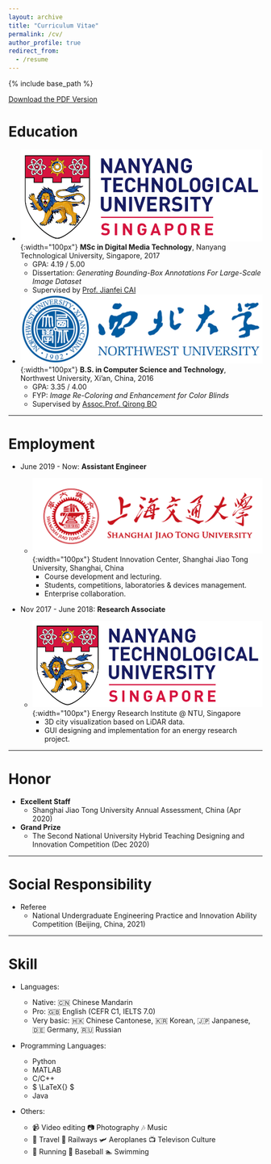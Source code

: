 ```yaml
---
layout: archive
title: "Curriculum Vitae"
permalink: /cv/
author_profile: true
redirect_from:
  - /resume
---
```


{% include base_path %}

[Download the PDF Version](/files/CV_Weiming_Zhao.pdf)

Education
======
* ![NTU-LOGO](/images/ntu-logo.png){:width="100px"}  **MSc in Digital Media Technology**, Nanyang Technological University, Singapore, 2017
  * GPA: 4.19 / 5.00
  * Dissertation: *Generating Bounding-Box Annotations For Large-Scale Image Dataset*
  * Supervised by [Prof. Jianfei CAI](https://jianfei-cai.github.io) 
* ![NWU-LOGO](/images/nwu-logo.png){:width="100px"}  **B.S. in Computer Science and Technology**, Northwest University, Xi’an, China, 2016
  * GPA: 3.35 / 4.00
  * FYP: *Image Re-Coloring and Enhancement for Color Blinds*
  * Supervised by [Assoc.Prof. Qirong BO](https://faculty.nwu.edu.cn/QirongBu/zh_CN/index.htm)


***

Employment
======
* June 2019 - Now: **Assistant Engineer**
  * ![SJTU-LOGO](/images/sjtu-logo.png){:width="100px"}  Student Innovation Center, Shanghai Jiao Tong University, Shanghai, China
    * Course development and lecturing.
    * Students, competitions, laboratories & devices management.
    * Enterprise collaboration.

* Nov 2017 - June 2018: **Research Associate**
  * ![NTU-LOGO](/images/ntu-logo.png){:width="100px"}  Energy Research Institute @ NTU, Singapore
    * 3D city visualization based on LiDAR data.
    * GUI designing and implementation for an energy research project.
***

Honor
======
* **Excellent Staff**
  * Shanghai Jiao Tong University Annual Assessment, China (Apr 2020)
* **Grand Prize**
  * The Second National University Hybrid Teaching Designing and Innovation Competition (Dec 2020)

***

Social Responsibility
======
* Referee
  * National Undergraduate Engineering Practice and Innovation Ability Competition (Beijing, China, 2021)

***

Skill
======
* Languages: 
  * Native: 🇨🇳 Chinese Mandarin 
  * Pro: 🇬🇧 English (CEFR C1, IELTS 7.0)
  * Very basic: 🇭🇰 Chinese Cantonese, 🇰🇷 Korean, 🇯🇵 Janpanese, 🇩🇪 Germany, 🇷🇺 Russian

* Programming Languages: 
  * Python
  * MATLAB
  * C/C++
  * $ \LaTeX{} $
  * Java
 
* Others:
  * 📹 Video editing  📷 Photography  🎶 Music
  * 🌴 Travel  🚅 Railways  🛩 Aeroplanes  📺 Televison Culture 
  * 🏃 Running  🥎 Baseball  🏊 Swimming

<!-- Publications
======
  <ul>{% for post in site.publications %}
    {% include archive-single-cv.html %}
  {% endfor %}</ul>
  
Talks
======
  <ul>{% for post in site.talks %}
    {% include archive-single-talk-cv.html %}
  {% endfor %}</ul>
  
Teaching
======
  <ul>{% for post in site.teaching %}
    {% include archive-single-cv.html %}
  {% endfor %}</ul>
  
Service and leadership
======
* Currently signed in to 43 different slack teams -->
